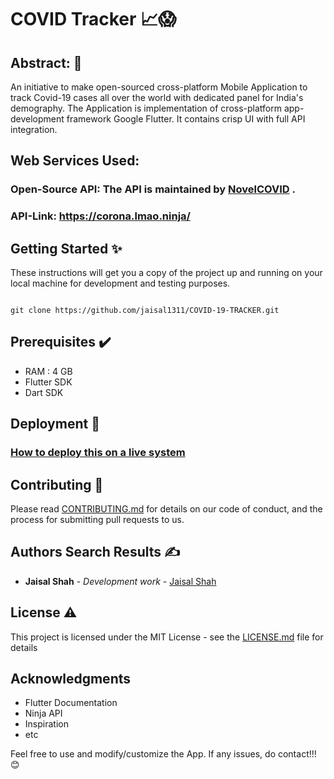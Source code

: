 # COVID Tracker 📈😱

## Abstract: 🧾
   An initiative to make open-sourced  cross-platform Mobile Application to track Covid-19 cases all
over the world with dedicated panel for India's demography. The Application is
implementation of cross-platform app-development framework Google Flutter. It
contains crisp UI with full API integration.

## Web Services Used: 
### Open-Source API: The API is maintained by [NovelCOVID](https://github.com/NovelCOVID/API) .
### API-Link: https://corona.lmao.ninja/

## Getting Started ✨

These instructions will get you a copy of the project up and running on your local machine for development and testing purposes.

```

git clone https://github.com/jaisal1311/COVID-19-TRACKER.git

```

## Prerequisites ✔️

* RAM : 4 GB
* Flutter SDK
* Dart SDK

## Deployment 🚀

### [How to deploy this on a live system](https://flutter.dev/docs/deployment/android)

## Contributing 🤝

Please read [CONTRIBUTING.md](https://github.com/jaisal1311/jaisal1311/blob/master/CONTRIBUTING.md) for details on our code of conduct, and the process for submitting pull requests to us.

## Authors Search Results ✍️

* **Jaisal Shah** - *Development work* - [Jaisal Shah](https://github.com/jaisal1311)

## License ⚠️

This project is licensed under the MIT License - see the [LICENSE.md](LICENSE.md) file for details

## Acknowledgments 

* Flutter Documentation 
* Ninja API
* Inspiration
* etc



Feel free to use and modify/customize the App.
If any issues, do contact!!! 😊
